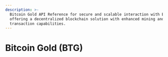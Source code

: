 ```yaml
---
description: >-
  Bitcoin Gold API Reference for secure and scalable interaction with BTG nodes,
  offering a decentralized blockchain solution with enhanced mining and
  transaction capabilities.
---
```


# Bitcoin Gold (BTG)

